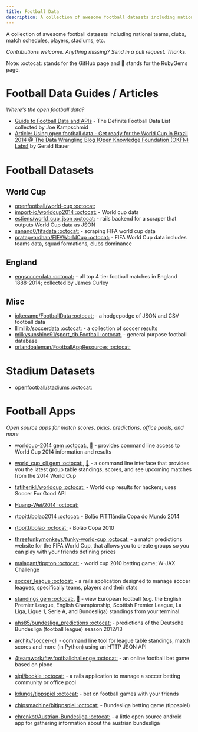 ```yaml
---
title: Football Data
description: A collection of awesome football datasets including national teams, clubs, match schedules, players, stadiums, etc.
---
```


A collection of awesome football datasets including national teams, clubs, match schedules, players, stadiums, etc.

*Contributions welcome. Anything missing? Send in a pull request. Thanks.*

Note: :octocat: stands for the GitHub page and :gem: stands for the RubyGems page.


# Football Data Guides / Articles

_Where's the open football data?_

- [Guide to Football Data and APIs](http://www.jokecamp.com/blog/guide-to-football-and-soccer-data-and-apis/) - The Definite Football Data List collected by Joe Kampschmid  
- [Article: Using open football data - Get ready for the World Cup in Brazil 2014 @ The Data Wrangling Blog (Open Knowledge Foundation (OKFN) Labs)](http://okfnlabs.org/blog/2014/05/06/open-data-world-cup.html) by Gerald Bauer

# Football Datasets

## World Cup

- [openfootball/world-cup :octocat:](https://github.com/openfootball/world-cup)
- [import-io/worldcup2014 :octocat:](https://github.com/import-io/worldcup2014) - World cup data
- [estiens/world_cup_json :octocat:](https://github.com/estiens/world_cup_json) - rails backend for a scraper that outputs World Cup data as JSON
- [sanand0/fifadata :octocat:](https://github.com/sanand0/fifadata) - scraping FIFA world cup data
- [pratapvardhan/FIFAWorldCup :octocat:](https://github.com/pratapvardhan/FIFAWorldCup) - FIFA World Cup data includes teams data, squad formations, clubs dominance


## England

- [engsoccerdata :octocat:](https://github.com/jalapic/engsoccerdata) - all top 4 tier football matches in England 1888-2014; collected by James Curley


## Misc

- [jokecamp/FootballData :octocat:](https://github.com/jokecamp/FootballData) - a hodgepodge of JSON and CSV football data
- [llimllib/soccerdata :octocat:](https://github.com/llimllib/soccerdata) - a collection of soccer results
- [milkysunshine91/sport_db.Football :octocat:](https://github.com/milkysunshine91/sport_db.Football) - general purpose football database
- [orlandoaleman/FootballAppResources :octocat:](https://github.com/orlandoaleman/FootballAppResources)
 

# Stadium Datasets

- [openfootball/stadiums :octocat:](https://github.com/openfootball/stadiums)


# Football Apps

_Open source apps for match scores, picks, predictions, office pools, and more_

- [worldcup-2014 gem :octocat:](https://github.com/hpoydar/worldcup-2014), [:gem:](https://rubygems.org/gems/worldcup-2014) - provides command line access to World Cup 2014 information and results
- [world_cup_cli gem :octocat:](https://github.com/jameswilliamiii/world_cup_cli), [:gem:](https://rubygems.org/gems/world_cup_cli) - a command line interface that provides you the latest group table standings, scores, and see upcoming matches from the 2014 World Cup

- [fatiherikli/worldcup :octocat:](https://github.com/fatiherikli/worldcup) - World cup results for hackers; uses Soccer For Good API
- [Huang-Wei/2014 :octocat:](https://github.com/Huang-Wei/2014) 
- [rtopitt/bolao2014 :octocat:](https://github.com/rtopitt/bolao2014) - Bolão PiTTlândia Copa do Mundo 2014
- [rtopitt/bolao :octocat:](https://github.com/rtopitt/bolao) - Bolão Copa 2010
- [threefunkymonkeys/funky-world-cup :octocat:](https://github.com/threefunkymonkeys/funky-world-cup) - a match predictions website for the FIFA World Cup, that allows you to create groups so you can play with your friends defining prices
- [malagant/tipptop :octocat:](https://github.com/malagant/tipptop) -  world cup 2010 betting game; W-JAX Challenge

- [soccer_league :octocat:](https://github.com/mrjabba/soccer_league) - a rails application designed to manage soccer leagues, specifically teams, players and their stats
- [standings gem :octocat:](https://github.com/scottluptowski/standings), [:gem:](https://rubygems.org/gems/standings) - view European football (e.g. the English Premier League, English Championship, Scottish Premier League, La Liga, Ligue 1, Serie A, and Bundesliga) standings from your terminal.
- [ahs85/bundesliga_predictions :octocat:](https://github.com/ahs85/bundesliga_predictions) - predictions of the Deutsche Bundesliga (football league) season 2012/13
- [architv/soccer-cli](https://github.com/architv/soccer-cli) - command line tool for league table standings, match scores and more (in Python) using an HTTP JSON API


- [4teamwork/ftw.footballchallenge :octocat:](https://github.com/4teamwork/ftw.footballchallenge) - an online football bet game based on plone
- [sigi/bookie :octocat:](https://github.com/sigi/bookie) - a rails application to manage a soccer betting community or office pool
- [kdungs/tippspiel :octocat:](https://github.com/kdungs/tippspiel) - bet on football games with your friends
- [chipsmachine/bltippspiel :octocat:](https://github.com/chipsmachine/bltippspiel) - Bundesliga betting game (tippspiel)
- [chrenkot/Austrian-Bundesliga :octocat:](https://github.com/chrenkot/Austrian-Bundesliga) - a little open source android app for gathering information about the austrian bundesliga

